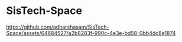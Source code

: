 # SisTech-Space

https://github.com/adharshasam/SisTech-Space/assets/64684527/a2b8283f-990c-4e3e-bd58-0bb4dc8e1874
